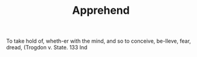 ---
title: Apprehend
letter: A
permalink: "/definitions/apprehend.html"
body: To take hold of, wheth-er with the mind, and so to conceive, be-Ileve, fear,
  dread, (Trogdon v. State. 133 Ind
published_at: '2018-07-07'
layout: post
---